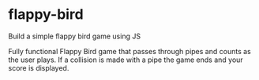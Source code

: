 # flappy-bird
Build a simple flappy bird game using JS 

Fully functional Flappy Bird game that passes through pipes and counts as the user plays. If a collision is made with a pipe the game ends and your score is displayed.
